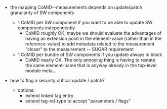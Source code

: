* the mapping CoMID--measurements depends on update/patch granularity of SW components
  * 1 CoMID per SW component if you want to be able to update SW components independently
    * CoMID roughly OK; maybe we should evaluate the advantages of having an extension point in the element-value (rather than in the reference-value) to add metadata related to the measurement "closer" to the measurement -- SUGAR requirement
  * 1 CoMID per bundle of SW components if you update always in block
    * CoMID nearly OK.  The only annoying thing is having to restate the same element-name that is anyway already in the top-level module meta...


* how to flag a security critical update / patch?
  * options:
    * extend linked tag entry
    * extend tag-rel-type to accept "parameters / flags"

